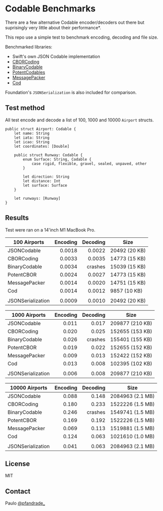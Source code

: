 # Codable Benchmarks

There are a few alternative Codable encoder/decoders out there but suprisingly very little about their performance*.

This repo use a simple test to benchmark encoding, decoding and file size.
 
Benchmarked libraries:

* Swift's own JSON Codable implementation
* [CBORCoding](https://github.com/SomeRandomiOSDev/CBORCoding)
* [BinaryCodable](https://github.com/christophhagen/BinaryCodable)
* [PotentCodables](https://github.com/outfoxx/PotentCodables/)
* [MessagePacker](https://github.com/hirotakan/MessagePacker)
* [Cod](https://github.com/saagarjha/Cod)

Foundation's `JSONSerialization` is also included for comparison.

## Test method

All test encode and decode a list of 100, 1000 and 10000 `Airport` structs. 

```
public struct Airport: Codable {
    let name: String
    let iata: String
    let icao: String
    let coordinates: [Double]
    
    public struct Runway: Codable {
        enum Surface: String, Codable {
            case rigid, flexible, gravel, sealed, unpaved, other
        }
        
        let direction: String
        let distance: Int
        let surface: Surface
    }
    
    let runways: [Runway]
}
```


## Results

Test were ran on a 14'inch M1 MacBook Pro.

| 100 Airports      	| Encoding 	| Decoding | Size          |
|-------------------	|---------:	|---------:|---------------|
| JSONCodable       	|   0.0018 	|   0.0022 | 20492 (20 KB) |
| CBORCoding        	|   0.0033 	|   0.0035 | 14773 (15 KB) |
| BinaryCodable     	|   0.0034 	|  crashes | 15039 (15 KB) |
| PotentCBOR        	|   0.0024 	|   0.0027 | 14773 (15 KB) |
| MessagePacker     	|   0.0014 	|   0.0020 | 14751 (15 KB) |
| Cod             	|   0.0014 	|   0.0012 | 9857 (10 KB)  |
|							|				|          |               |
| JSONSerialization 	|   0.0009 	|   0.0010 | 20492 (20 KB) |


| 1000 Airports     	| Encoding 	| Decoding | Size            |
|-------------------	|---------:	|---------:|-----------------|
| JSONCodable       	|    0.011 	|    0.017 | 209877 (210 KB) |
| CBORCoding        	|    0.020 	|    0.025 | 152655 (153 KB) |
| BinaryCodable     	|    0.026 	|  crashes | 155401 (155 KB) |
| PotentCBOR        	|    0.019 	|    0.022 | 152655 (152 KB) |
| MessagePacker     	|    0.009 	|    0.013 | 152422 (152 KB) |
| Cod               |    0.013  |    0.008 | 102395 (102 KB) |
|							|				|          |                 |
| JSONSerialization 	|    0.006 	|    0.008 | 209877 (210 KB) |

| 10000 Airports    	| Encoding 	| Decoding | Size             |
|-------------------	|---------:	|---------:|------------------|
| JSONCodable       	|    0.088 	|    0.148 | 2084963 (2.1 MB) |
| CBORCoding        	|    0.180 	|    0.233 | 1522226 (1.5 MB) |
| BinaryCodable     	|    0.246 	|  crashes | 1549741 (1.5 MB) |
| PotentCBOR        	|    0.169 	|    0.192 | 1522226 (1.5 MB) |
| MessagePacker     	|    0.069 	|    0.113 | 1519881 (1.5 MB) |
| Cod             	|    0.124 	|    0.063 | 1021610 (1.0 MB) |
|							|				|          |                  |
| JSONSerialization 	|    0.041 	|    0.063 | 2084963 (2.1 MB) |


## License

MIT

## Contact

Paulo [@pfandrade_](https://twitter.com/pfandrade_)
